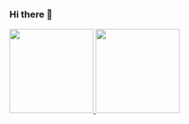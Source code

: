 ### Hi there 👋

<!--
**luissobrinho/luissobrinho** is a ✨ _special_ ✨ repository because its `README.md` (this file) appears on your GitHub profile.

Here are some ideas to get you started:

- 🔭 I’m currently working on ...
- 🌱 I’m currently learning ...
- 👯 I’m looking to collaborate on ...
- 🤔 I’m looking for help with ...
- 💬 Ask me about ...
- 📫 How to reach me: ...
- 😄 Pronouns: ...
- ⚡ Fun fact: ...
-->

  <div align="left">
    <a href="https://github.com/luissobrinho">
    <img height="150em" src="https://github-readme-stats.vercel.app/api?username=luissobrinho&show_icons=true&theme=tokyonight&include_all_commits=true&count_private=true"/>
    <img height="150em" src="https://github-readme-stats.vercel.app/api/top-langs/?username=luissobrinho&layout=compact&langs_count=7&theme=tokyonight"/>
  </div>
